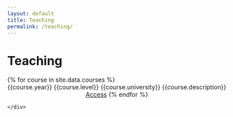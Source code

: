 ```yaml
---
layout: default
title: Teaching
permalink: /teaching/
---
```



<div class="row" id="blog-posts-container">
    <div class="col-lg-11 offset-md-1">
        <div class="card">
            <h1 class="card-title"> Teaching </h1>
            {% for course in site.data.courses %}
            <div class="row card" style="text-align: center">
                <div class="col-lg-2" style="display: inline-block">
                    {{course.year}}
                </div>
                <div class="col-lg-3" style="display: inline-block">
                    {{course.level}}
                </div>
                <div class="col-lg-3" style="display: inline-block">
                    {{course.university}}
                </div>
                <div class="col-lg-3" style="display: inline-block">
                    {{course.description}}                 
                </div>
                <div class="col-lg-1" style="display: inline-block">
                    <a href='{{course.url}}' rel="noopener noreferrer" target=_blank class="btn btn-dark btn-lg">Access</a>                        
                </div>
                {% endfor %}
            </div>
        </div>
        
    </div>
</div>
